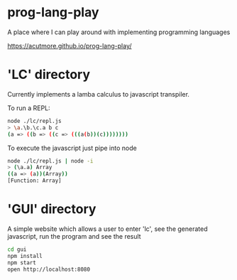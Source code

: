 
# prog-lang-play

A place where I can play around with implementing programming languages

https://acutmore.github.io/prog-lang-play/

# 'LC' directory

Currently implements a lamba calculus to javascript transpiler.

To run a REPL:

```bash
node ./lc/repl.js
> \a.\b.\c.a b c
(a => ((b => ((c => (((a(b))(c))))))))
```

To execute the javascript just pipe into node

```bash
node ./lc/repl.js | node -i
> (\a.a) Array
((a => (a))(Array))
[Function: Array]
```

# 'GUI' directory

A simple website which allows a user to enter 'lc', see the generated javascript, run the program and see the result

```bash
cd gui
npm install
npm start
open http://localhost:8080
```
